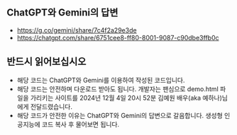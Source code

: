 ## ChatGPT와 Gemini의 답변
- https://g.co/gemini/share/7c4f2a29e3de
- https://chatgpt.com/share/6751cee8-ff80-8001-9087-c90dbe3ffb0c

## 반드시 읽어보십시오
- 해당 코드는 ChatGPT와 Gemini를 이용하여 작성된 코드입니다.
- 해당 코드는 안전하며 다운로드 받아도 됩니다. 개발자는 팬심으로 demo.html 파일을 가리키는 사이트를 2024년 12월 4일 20시 52분 김예원 배우(aka 예하나)님에게 전달드렸습니다.
- 해당 코드가 안전한 이유는 ChatGPT와 Gemini의 답변으로 갈음합니다. 생성형 인공지능에 코드 복사 후 물어보면 됩니다.
